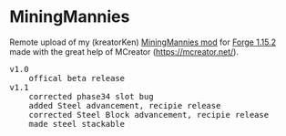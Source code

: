 # MiningMannies
Remote upload of my (kreatorKen) <a href="https://mcreator.net/modification/67670/mining-mannies">MiningMannies mod</a> for <a href="https://files.minecraftforge.net/maven/net/minecraftforge/forge/index_1.15.2.html">Forge 1.15.2</a> made with the great help of MCreator (https://mcreator.net/).
<pre>
v1.0
	offical beta release
v1.1 
	corrected phase34 slot bug
	added Steel advancement, recipie release
	corrected Steel Block advancement, recipie release
	made steel stackable
</pre>